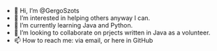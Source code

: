 - 👋 Hi, I’m @GergoSzots
- 👀 I’m interested in helping others anyway I can.
- 🌱 I’m currently learning Java and Python.
- 💞️ I’m looking to collaborate on prjects written in Java as a volunteer.
- 📫 How to reach me: via email, or here in GitHub

<!---
GergoSzots/GergoSzots is a ✨ special ✨ repository because its `README.md` (this file) appears on your GitHub profile.
You can click the Preview link to take a look at your changes.
--->
